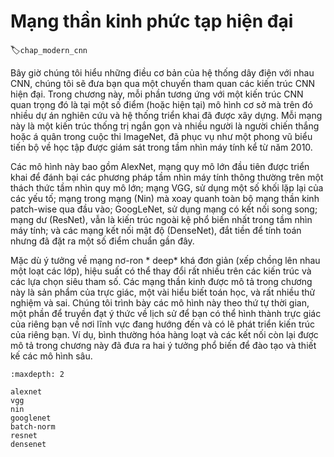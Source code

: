 # Mạng thần kinh phức tạp hiện đại
:label:`chap_modern_cnn`

Bây giờ chúng tôi hiểu những điều cơ bản của hệ thống dây điện với nhau CNN, chúng tôi sẽ đưa bạn qua một chuyến tham quan các kiến trúc CNN hiện đại. Trong chương này, mỗi phần tương ứng với một kiến trúc CNN quan trọng đó là tại một số điểm (hoặc hiện tại) mô hình cơ sở mà trên đó nhiều dự án nghiên cứu và hệ thống triển khai đã được xây dựng. Mỗi mạng này là một kiến trúc thống trị ngắn gọn và nhiều người là người chiến thắng hoặc á quân trong cuộc thi ImageNet, đã phục vụ như một phong vũ biểu tiến bộ về học tập được giám sát trong tầm nhìn máy tính kể từ năm 2010. 

Các mô hình này bao gồm AlexNet, mạng quy mô lớn đầu tiên được triển khai để đánh bại các phương pháp tầm nhìn máy tính thông thường trên một thách thức tầm nhìn quy mô lớn; mạng VGG, sử dụng một số khối lặp lại của các yếu tố; mạng trong mạng (Nin) mà xoay quanh toàn bộ mạng thần kinh patch-wise qua đầu vào; GoogLeNet, sử dụng mạng có kết nối song song; mạng dư (ResNet), vẫn là kiến trúc ngoài kệ phổ biến nhất trong tầm nhìn máy tính; và các mạng kết nối mật độ (DenseNet), đắt tiền để tính toán nhưng đã đặt ra một số điểm chuẩn gần đây. 

Mặc dù ý tưởng về mạng nơ-ron * deep* khá đơn giản (xếp chồng lên nhau một loạt các lớp), hiệu suất có thể thay đổi rất nhiều trên các kiến trúc và các lựa chọn siêu tham số. Các mạng thần kinh được mô tả trong chương này là sản phẩm của trực giác, một vài hiểu biết toán học, và rất nhiều thử nghiệm và sai. Chúng tôi trình bày các mô hình này theo thứ tự thời gian, một phần để truyền đạt ý thức về lịch sử để bạn có thể hình thành trực giác của riêng bạn về nơi lĩnh vực đang hướng đến và có lẽ phát triển kiến trúc của riêng bạn. Ví dụ, bình thường hóa hàng loạt và các kết nối còn lại được mô tả trong chương này đã đưa ra hai ý tưởng phổ biến để đào tạo và thiết kế các mô hình sâu.

```toc
:maxdepth: 2

alexnet
vgg
nin
googlenet
batch-norm
resnet
densenet
```
